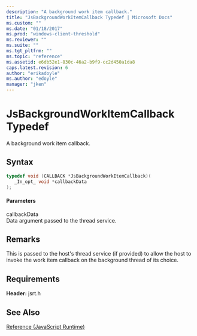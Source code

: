 ```yaml
---
description: "A background work item callback."
title: "JsBackgroundWorkItemCallback Typedef | Microsoft Docs"
ms.custom: ""
ms.date: "01/18/2017"
ms.prod: "windows-client-threshold"
ms.reviewer: ""
ms.suite: ""
ms.tgt_pltfrm: ""
ms.topic: "reference"
ms.assetid: e6db52e1-830c-46a2-b9f9-cc2d450a1da8
caps.latest.revision: 6
author: "erikadoyle"
ms.author: "edoyle"
manager: "jken"
---
```

# JsBackgroundWorkItemCallback Typedef
A background work item callback.  
  
## Syntax  
  
```cpp  
typedef void (CALLBACK *JsBackgroundWorkItemCallback)(  
   _In_opt_ void *callbackData  
);  
```  
  
#### Parameters  
 callbackData  
 Data argument passed to the thread service.  
  
## Remarks  
 This is passed to the host's thread service (if provided) to allow the host to invoke the work item callback on the background thread of its choice.  
  
## Requirements  
 **Header:** jsrt.h  
  
## See Also  
 [Reference (JavaScript Runtime)](../chakra-hosting/reference-javascript-runtime.md)